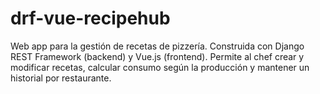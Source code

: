 # drf-vue-recipehub
Web app para la gestión de recetas de pizzería. Construida con Django REST Framework (backend) y Vue.js (frontend). Permite al chef crear y modificar recetas, calcular consumo según la producción y mantener un historial por restaurante.
